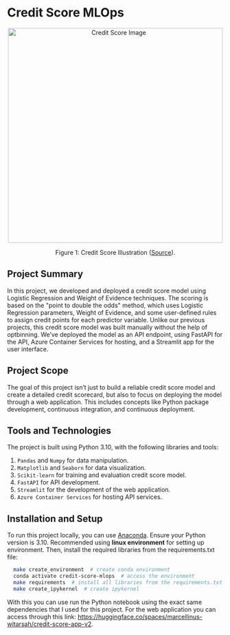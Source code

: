 # Credit Score MLOps
<p align="center">
    <img src="https://www.simmonsbank.com/siteassets/content-hub/learning-center/credit-score-image.jpg" alt="Credit Score Image" height="500">
    <p align="center">
        Figure 1: Credit Score Illustration (<a href="https://www.simmonsbank.com/siteassets/content-hub/learning-center/credit-score-image.jpg">Source</a>).
    </p>
</p>

## Project Summary
In this project, we developed and deployed a credit score model using Logistic Regression and Weight of Evidence techniques. The scoring is based on the "point to double the odds" method, which uses Logistic Regression parameters, Weight of Evidence, and some user-defined rules to assign credit points for each predictor variable. Unlike our previous projects, this credit score model was built manually without the help of optbinning. We’ve deployed the model as an API endpoint, using FastAPI for the API, Azure Container Services for hosting, and a Streamlit app for the user interface.

## Project Scope
The goal of this project isn’t just to build a reliable credit score model and create a detailed credit scorecard, but also to focus on deploying the model through a web application. This includes concepts like Python package development, continuous integration, and continuous deployment.


## Tools and Technologies
The project is built using Python 3.10, with the following libraries and tools:
1. `Pandas` and `Numpy` for data manipulation.
2. `Matplotlib` and `Seaborn` for data visualization. 
3. `Scikit-learn` for training and evaluation credit score model.
4. `FastAPI` for API development.
5. `Streamlit` for the development of the web application.
6. `Azure Container Services` for hosting API services.

## Installation and Setup
To run this project locally, you can use [Anaconda](https://docs.anaconda.com/free/anaconda/install/). Ensure your Python version is 3.10. Recommended using **linux environment** for setting up  environment. Then, install the required libraries from the requirements.txt file:
```bash
  make create_environment  # create conda environment
  conda activate credit-score-mlops  # access the environment
  make requirements  # install all libraries from the requirements.txt file
  make create_ipykernel  # create ipykernel
```
With this you can use run the Python notebook using the exact same dependencies that I used for this project. For the web application you can access through this link: https://huggingface.co/spaces/marcellinus-witarsah/credit-score-app-v2.
